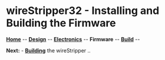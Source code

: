 # wireStripper32 - Installing and Building the Firmware

**[Home](readme.md)** --
**[Design](design.md)** --
**[Electronics](electronics.md)** --
**Firmware** --
**[Build](build.md)** --

**Next:** - [**Building**](building.md) the wireStripper .. 
